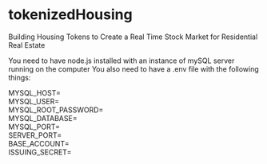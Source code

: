 # tokenizedHousing
Building Housing Tokens to Create a Real Time Stock Market for Residential Real Estate

You need to have node.js installed with an instance of mySQL server running on the computer
You also need to have a .env file with the following things: 

MYSQL_HOST= <br>
MYSQL_USER= <br>
MYSQL_ROOT_PASSWORD= <br>
MYSQL_DATABASE= <br>
MYSQL_PORT= <br>
SERVER_PORT= <br>
BASE_ACCOUNT= <br>
ISSUING_SECRET= <br>
